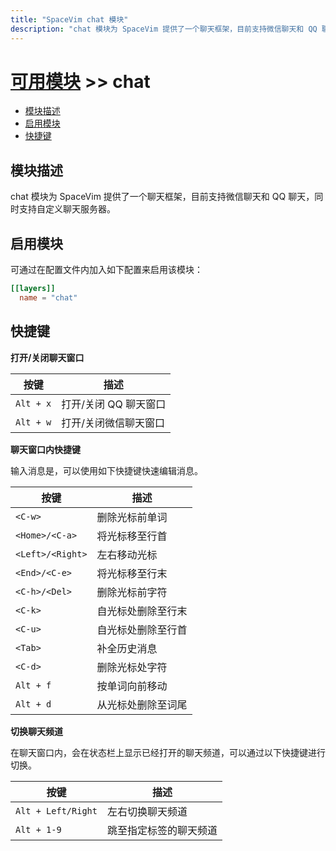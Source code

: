 ```yaml
---
title: "SpaceVim chat 模块"
description: "chat 模块为 SpaceVim 提供了一个聊天框架，目前支持微信聊天和 QQ 聊天，同时支持自定义聊天服务器。"
---
```


# [可用模块](../) >> chat

<!-- vim-markdown-toc GFM -->

- [模块描述](#模块描述)
- [启用模块](#启用模块)
- [快捷键](#快捷键)

<!-- vim-markdown-toc -->

## 模块描述

chat 模块为 SpaceVim 提供了一个聊天框架，目前支持微信聊天和 QQ 聊天，同时支持自定义聊天服务器。

## 启用模块

可通过在配置文件内加入如下配置来启用该模块：

```toml
[[layers]]
  name = "chat"
```

## 快捷键

**打开/关闭聊天窗口**

| 按键      | 描述                  |
| --------- | --------------------- |
| `Alt + x` | 打开/关闭 QQ 聊天窗口 |
| `Alt + w` | 打开/关闭微信聊天窗口 |

**聊天窗口内快捷键**

输入消息是，可以使用如下快捷键快速编辑消息。

| 按键             | 描述               |
| ---------------- | ------------------ |
| `<C-w>`          | 删除光标前单词     |
| `<Home>/<C-a>`   | 将光标移至行首     |
| `<Left>/<Right>` | 左右移动光标       |
| `<End>/<C-e>`    | 将光标移至行末     |
| `<C-h>/<Del>`    | 删除光标前字符     |
| `<C-k>`          | 自光标处删除至行末 |
| `<C-u>`          | 自光标处删除至行首 |
| `<Tab>`          | 补全历史消息       |
| `<C-d>`          | 删除光标处字符     |
| `Alt + f`        | 按单词向前移动     |
| `Alt + d`        | 从光标处删除至词尾 |

**切换聊天频道**

在聊天窗口内，会在状态栏上显示已经打开的聊天频道，可以通过以下快捷键进行切换。

| 按键               | 描述                   |
| ------------------ | ---------------------- |
| `Alt + Left/Right` | 左右切换聊天频道       |
| `Alt + 1-9`        | 跳至指定标签的聊天频道 |
